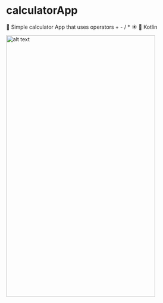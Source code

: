 # calculatorApp
:file_folder: Simple calculator App that uses operators + - / * :sunny:
:baby: Kotlin


<img src="https://user-images.githubusercontent.com/83729929/147684098-b9730359-e631-47bf-892a-a64c2681e0bc.png" alt="alt text" width="400" height="700">
